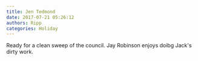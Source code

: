 ```yaml
---
title: Jen Tedmond
date: 2017-07-21 05:26:12
authors: Ripp
categories: Holiday
---
```


 Ready for a clean sweep of the council. Jay Robinson enjoys doibg Jack's dirty work.